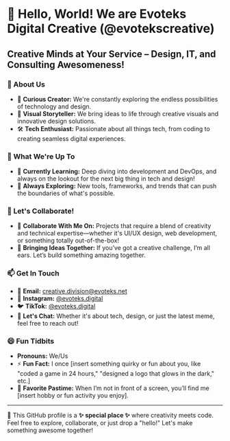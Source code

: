# 👋 Hello, World! We are Evoteks Digital Creative (@evotekscreative)

## Creative Minds at Your Service – Design, IT, and Consulting Awesomeness! ##

### 🌟 About Us
- 🧠 **Curious Creator:** We're constantly exploring the endless possibilities of technology and design.
- 🎨 **Visual Storyteller:** We bring ideas to life through creative visuals and innovative design solutions.
- 🛠️ **Tech Enthusiast:** Passionate about all things tech, from coding to creating seamless digital experiences.

### 🚀 What We're Up To
- 🌱 **Currently Learning:** Deep diving into development and DevOps, and always on the lookout for the next big thing in tech and design!
- 🧐 **Always Exploring:** New tools, frameworks, and trends that can push the boundaries of what's possible.

### 🤝 Let's Collaborate!
- 💞️ **Collaborate With Me On:** Projects that require a blend of creativity and technical expertise—whether it's UI/UX design, web development, or something totally out-of-the-box!
- 🧩 **Bringing Ideas Together:** If you’ve got a creative challenge, I’m all ears. Let’s build something amazing together.

### 📫 Get In Touch
- 📧 **Email:** [creative.division@evoteks.net](mailto:creative.division@evoteks.net)
- 💼 **Instagram:** [@evoteks.digital](https://www.instagram.com/evoteks.digital)
- 🐦 **TikTok:** [@evoteks.digital](https://www.tiktok.com/@evoteks.digital)
- 💬 **Let's Chat:** Whether it's about tech, design, or just the latest meme, feel free to reach out!

### 😄 Fun Tidbits
- **Pronouns:** We/Us
- ⚡ **Fun Fact:** I once [insert something quirky or fun about you, like "coded a game in 24 hours," "designed a logo that glows in the dark," etc.]
- 🎉 **Favorite Pastime:** When I’m not in front of a screen, you’ll find me [insert hobby or fun activity you enjoy].

---

🌟 This GitHub profile is a **✨ special place ✨** where creativity meets code. Feel free to explore, collaborate, or just drop a "hello!" Let's make something awesome together!

